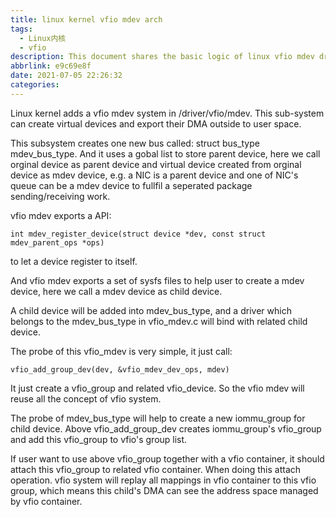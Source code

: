```yaml
---
title: linux kernel vfio mdev arch
tags:
  - Linux内核
  - vfio
description: This document shares the basic logic of linux vfio mdev driver
abbrlink: e9c69e8f
date: 2021-07-05 22:26:32
categories:
---
```


Linux kernel adds a vfio mdev system in /driver/vfio/mdev. This sub-system can
create virtual devices and export their DMA outside to user space.

This subsystem creates one new bus called: struct bus_type mdev_bus_type.
And it uses a gobal list to store parent device, here we call orginal device as
parent device and virtual device created from orginal device as mdev device,
e.g. a NIC is a parent device and one of NIC's queue can be a mdev device to
fullfil a seperated package sending/receiving work.

vfio mdev exports a API:
```
int mdev_register_device(struct device *dev, const struct mdev_parent_ops *ops)
```
to let a device register to itself.

And vfio mdev exports a set of sysfs files to help user to create a mdev device,
here we call a mdev device as child device.

A child device will be added into mdev_bus_type, and a driver which belongs to
the mdev_bus_type in vfio_mdev.c will bind with related child device.

The probe of this vfio_mdev is very simple, it just call:
```
vfio_add_group_dev(dev, &vfio_mdev_dev_ops, mdev)
```
It just create a vfio_group and related vfio_device. So the vfio mdev will reuse
all the concept of vfio system.

The probe of mdev_bus_type will help to create a new iommu_group for child
device. Above vfio_add_group_dev creates iommu_group's vfio_group and add this
vfio_group to vfio's group list.

If user want to use above vfio_group together with a vfio container, it should
attach this vfio_group to related vfio container. When doing this attach
operation. vfio system will replay all mappings in vfio container to this
vfio group, which means this child's DMA can see the address space managed by
vfio container.
